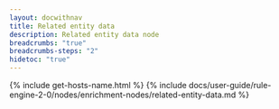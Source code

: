 ```yaml
---
layout: docwithnav
title: Related entity data
description: Related entity data node
breadcrumbs: "true"
breadcrumbs-steps: "2"
hidetoc: "true"
---
```


{% include get-hosts-name.html %}
{% include docs/user-guide/rule-engine-2-0/nodes/enrichment-nodes/related-entity-data.md %}
